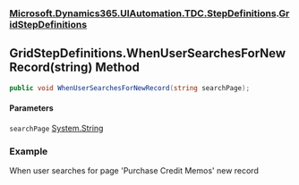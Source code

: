 ### [Microsoft.Dynamics365.UIAutomation.TDC.StepDefinitions](Microsoft.Dynamics365.UIAutomation.TDC.StepDefinitions.md 'Microsoft.Dynamics365.UIAutomation.TDC.StepDefinitions').[GridStepDefinitions](GridStepDefinitions.md 'Microsoft.Dynamics365.UIAutomation.TDC.StepDefinitions.GridStepDefinitions')

## GridStepDefinitions.WhenUserSearchesForNewRecord(string) Method

```csharp
public void WhenUserSearchesForNewRecord(string searchPage);
```
#### Parameters

<a name='Microsoft.Dynamics365.UIAutomation.TDC.StepDefinitions.GridStepDefinitions.WhenUserSearchesForNewRecord(string).searchPage'></a>

`searchPage` [System.String](https://docs.microsoft.com/en-us/dotnet/api/System.String 'System.String')

### Example
When user searches for page 'Purchase Credit Memos' new record